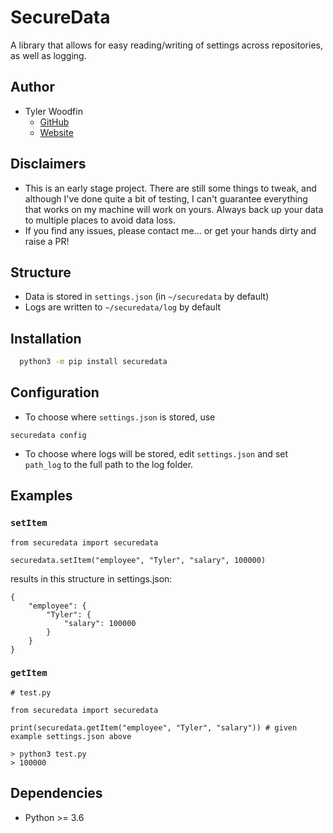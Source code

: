 # SecureData
A library that allows for easy reading/writing of settings across repositories, as well as logging.

## Author
- Tyler Woodfin
    - [GitHub](https://www.github.com/tylerjwoodfin)
    - [Website](http://tyler.cloud)

## Disclaimers
- This is an early stage project. There are still some things to tweak, and although I've done quite a bit of testing, I can't guarantee everything that works on my machine will work on yours. Always back up your data to multiple places to avoid data loss.
- If you find any issues, please contact me... or get your hands dirty and raise a PR!

## Structure

- Data is stored in `settings.json` (in `~/securedata` by default)
- Logs are written to `~/securedata/log` by default

## Installation

```bash
  python3 -m pip install securedata
```
## Configuration
- To choose where `settings.json` is stored, use
```
securedata config
```

- To choose where logs will be stored, edit `settings.json` and set `path_log` to the full path to the log folder.

## Examples

### `setItem`
```
from securedata import securedata

securedata.setItem("employee", "Tyler", "salary", 100000)
```

results in this structure in settings.json:

```
{
    "employee": {
        "Tyler": {
            "salary": 100000
        }
    }
}
```

### `getItem`
```
# test.py

from securedata import securedata

print(securedata.getItem("employee", "Tyler", "salary")) # given example settings.json above
```

```
> python3 test.py
> 100000
```

## Dependencies
- Python >= 3.6